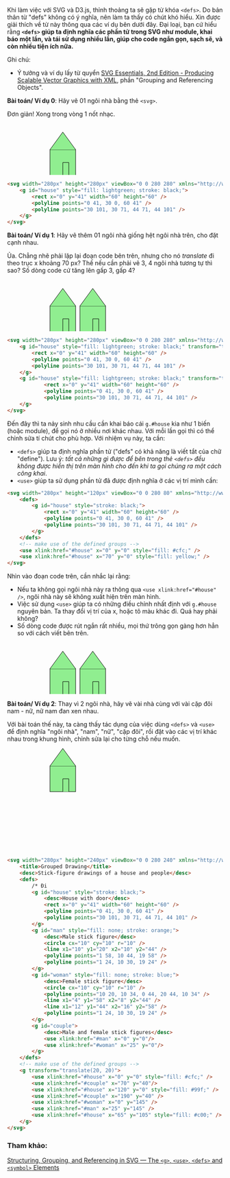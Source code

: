 Khi làm việc với SVG và D3.js, thỉnh thoảng ta sẽ gặp từ khóa `<defs>`. Do bản thân từ "defs" không có ý nghĩa, nên làm ta thấy có chút khó hiểu. Xin được giải thích về từ này thông qua các ví dụ bên dưới đây. Đại loại, bạn cứ hiểu rằng **`<defs>` giúp ta định nghĩa các phần tử trong SVG như module, khai báo một lần, và tái sử dụng nhiều lần, giúp cho code ngắn gọn, sạch sẽ, và còn nhiều tiện ích nữa.**

Ghi chú:
- Ý tưởng và ví dụ lấy từ quyển [SVG Essentials, 2nd Edition - Producing Scalable Vector Graphics with XML](http://shop.oreilly.com/product/0636920032335.do), phần "Grouping and Referencing Objects".

**Bài toán/ Ví dụ 0**: Hãy vẽ 01 ngôi nhà bằng thẻ `<svg>`.

Đơn giản! Xong trong vòng 1 nốt nhạc.

<svg width="280px" height="120px" viewBox="0 0 280 80" xmlns="http://www.w3.org/2000/svg">
    <g id="house" style="fill: lightgreen; stroke: black;" transform="translate(100, 0)">
        <rect x="0" y="41" width="60" height="60" />
        <polyline points="0 41, 30 0, 60 41" />
        <polyline points="30 101, 30 71, 44 71, 44 101" />
    </g>
</svg>

```html
<svg width="280px" height="280px" viewBox="0 0 280 280" xmlns="http://www.w3.org/2000/svg">
    <g id="house" style="fill: lightgreen; stroke: black;">
        <rect x="0" y="41" width="60" height="60" />
        <polyline points="0 41, 30 0, 60 41" />
        <polyline points="30 101, 30 71, 44 71, 44 101" />
    </g>
</svg>
```


**Bài toán/ Ví dụ 1**: Hãy vẽ thêm 01 ngôi nhà giống hệt ngôi nhà trên, cho đặt cạnh nhau. 

Ủa. Chẳng nhẽ phải lặp lại đoạn code bên trên, nhưng cho nó *translate* đi theo trục x khoảng 70 px? Thế nếu cần phải vẽ 3, 4 ngôi nhà tương tự thì sao? Số dòng code cứ tăng lên gấp 3, gấp 4? 

<svg width="280px" height="120px" viewBox="0 0 280 80" xmlns="http://www.w3.org/2000/svg">
    <g id="house" style="fill: lightgreen; stroke: black;" transform="translate(100, 0)">
        <rect x="0" y="41" width="60" height="60" />
        <polyline points="0 41, 30 0, 60 41" />
        <polyline points="30 101, 30 71, 44 71, 44 101" />
    </g>
    <g id="house" style="fill: lightgreen; stroke: black;" transform="translate(170, 0)">
            <rect x="0" y="41" width="60" height="60" />
            <polyline points="0 41, 30 0, 60 41" />
            <polyline points="30 101, 30 71, 44 71, 44 101" />
    </g>
</svg>

```html
<svg width="280px" height="280px" viewBox="0 0 280 280" xmlns="http://www.w3.org/2000/svg">
    <g id="house" style="fill: lightgreen; stroke: black;" transform="translate(100, 0)">
        <rect x="0" y="41" width="60" height="60" />
        <polyline points="0 41, 30 0, 60 41" />
        <polyline points="30 101, 30 71, 44 71, 44 101" />
    </g>
    <g id="house" style="fill: lightgreen; stroke: black;" transform="translate(170, 0)">
            <rect x="0" y="41" width="60" height="60" />
            <polyline points="0 41, 30 0, 60 41" />
            <polyline points="30 101, 30 71, 44 71, 44 101" />
    </g>
</svg>
```

Đến đây thì ta nảy sinh nhu cầu cần khai báo cái `g.#house` kia như 1 biến (hoặc module), để gọi nó ở nhiều nơi khác nhau. Với mỗi lần gọi thì có thể chỉnh sửa tí chút cho phù hợp. Với nhiệm vụ này, ta cần:
- `<defs>` giúp ta định nghĩa phần tử ("defs" có khả năng là viết tắt của chữ "define"). Lưu ý: *tất cả những gì được để bên trong thẻ `<defs>` đều không được hiển thị trên màn hình cho đến khi ta gọi chúng ra một cách công khai*.
- `<use>` giúp ta sử dụng phần tử đã được định nghĩa ở các vị trí mình cần:

```html
<svg width="280px" height="120px" viewBox="0 0 280 80" xmlns="http://www.w3.org/2000/svg">
    <defs>
        <g id="house" style="stroke: black;">
            <rect x="0" y="41" width="60" height="60" />
            <polyline points="0 41, 30 0, 60 41" />
            <polyline points="30 101, 30 71, 44 71, 44 101" />
        </g>
    </defs>
    <!-- make use of the defined groups -->
    <use xlink:href="#house" x="0" y="0" style="fill: #cfc;" />
    <use xlink:href="#house" x="70" y="0" style="fill: yellow;" />
</svg>
```
Nhìn vào đoạn code trên, cần nhắc lại rằng:
- Nếu ta không gọi ngôi nhà này ra thông qua `<use xlink:href="#house" />`, ngôi nhà này sẽ không xuất hiện trên màn hình. 
- Việc sử dụng `<use>` giúp ta có những điều chỉnh nhất định với `g.#house` nguyên bản. Ta thay đổi vị trí của x, hoặc tô màu khác đi. Quá hay phải không?
- Số dòng code được rút ngắn rất nhiều, mọi thứ trông gọn gàng hơn hẳn so với cách viết bên trên.

<svg width="280px" height="120px" viewBox="0 0 280 80" xmlns="http://www.w3.org/2000/svg">
    <defs>
        <g id="house" style="stroke: black;">
            <rect x="0" y="41" width="60" height="60" />
            <polyline points="0 41, 30 0, 60 41" />
            <polyline points="30 101, 30 71, 44 71, 44 101" />
        </g>
    </defs>
    <!-- make use of the defined groups -->
    <use xlink:href="#house" x="0" y="0" style="fill: #cfc;" />
    <use xlink:href="#house" x="70" y="0" style="fill: yellow;" />
</svg>

**Bài toán/ Ví dụ 2**: Thay vì 2 ngôi nhà, hãy vẽ vài nhà cùng với vài cặp đôi nam - nữ, nữ nam đan xen nhau.

Với bài toán thế này, ta càng thấy tác dụng của việc dùng `<defs>` và `<use>` để định nghĩa "ngôi nhà", "nam", "nữ", "cặp đôi", rồi đặt vào các vị trí khác nhau trong khung hình, chỉnh sửa lại cho từng chỗ nếu muốn. 

<svg width="280px" height="240px" viewBox="0 0 280 240" xmlns="http://www.w3.org/2000/svg">
    <title>Grouped Drawing</title>
    <desc>Stick-figure drawings of a house and people</desc>
    <defs>
        <g id="house" style="stroke: black;">
            <desc>House with door</desc>
            <rect x="0" y="41" width="60" height="60" />
            <polyline points="0 41, 30 0, 60 41" />
            <polyline points="30 101, 30 71, 44 71, 44 101" />
        </g>
        <g id="man" style="fill: none; stroke: orange;">
            <desc>Male stick figure</desc>
            <circle cx="10" cy="10" r="10" />
            <line x1="10" y1="20" x2="10" y2="44" />
            <polyline points="1 58, 10 44, 19 58" />
            <polyline points="1 24, 10 30, 19 24" />
        </g>
        <g id="woman" style="fill: none; stroke: blue;">
            <desc>Female stick figure</desc>
            <circle cx="10" cy="10" r="10" />
            <polyline points="10 20, 10 34, 0 44, 20 44, 10 34" />
            <line x1="4" y1="58" x2="8" y2="44" />
            <line x1="12" y1="44" x2="16" y2="58" />
            <polyline points="1 24, 10 30, 19 24" />
        </g>
        <g id="couple">
            <desc>Male and female stick figures</desc>
            <use xlink:href="#man" x="0" y="0"/>
            <use xlink:href="#woman" x="25" y="0"/>
        </g>
    </defs>
    <!-- make use of the defined groups -->
    <g>
        <use xlink:href="#house" x="0" y="0" style="fill: #cfc;" />
        <!-- <use xlink:href="#couple" x="10" y="40"/> -->
        <!-- <use xlink:href="#house" x="120" y="0" style="fill: #99f;" /> -->
        <!-- <use xlink:href="#couple" x="190" y="40" /> -->
        <!-- <use xlink:href="#woman" x="0" y="145" /> -->
        <!-- <use xlink:href="#man" x="25" y="145" /> -->
        <!-- <use xlink:href="#house" x="65" y="105" style="fill: #c00;" /> -->
    </g>
</svg>

```html
<svg width="280px" height="240px" viewBox="0 0 280 240" xmlns="http://www.w3.org/2000/svg">
    <title>Grouped Drawing</title>
    <desc>Stick-figure drawings of a house and people</desc>
    <defs>
        /* Đi
        <g id="house" style="stroke: black;">
            <desc>House with door</desc>
            <rect x="0" y="41" width="60" height="60" />
            <polyline points="0 41, 30 0, 60 41" />
            <polyline points="30 101, 30 71, 44 71, 44 101" />
        </g>
        <g id="man" style="fill: none; stroke: orange;">
            <desc>Male stick figure</desc>
            <circle cx="10" cy="10" r="10" />
            <line x1="10" y1="20" x2="10" y2="44" />
            <polyline points="1 58, 10 44, 19 58" />
            <polyline points="1 24, 10 30, 19 24" />
        </g>
        <g id="woman" style="fill: none; stroke: blue;">
            <desc>Female stick figure</desc>
            <circle cx="10" cy="10" r="10" />
            <polyline points="10 20, 10 34, 0 44, 20 44, 10 34" />
            <line x1="4" y1="58" x2="8" y2="44" />
            <line x1="12" y1="44" x2="16" y2="58" />
            <polyline points="1 24, 10 30, 19 24" />
        </g>
        <g id="couple">
            <desc>Male and female stick figures</desc>
            <use xlink:href="#man" x="0" y="0"/>
            <use xlink:href="#woman" x="25" y="0"/>
        </g>
    </defs>
    <!-- make use of the defined groups -->
    <g transform="translate(20, 20)">
        <use xlink:href="#house" x="0" y="0" style="fill: #cfc;" />
        <use xlink:href="#couple" x="70" y="40"/>
        <use xlink:href="#house" x="120" y="0" style="fill: #99f;" />
        <use xlink:href="#couple" x="190" y="40" />
        <use xlink:href="#woman" x="0" y="145" />
        <use xlink:href="#man" x="25" y="145" />
        <use xlink:href="#house" x="65" y="105" style="fill: #c00;" />
    </g>
</svg>
```

### Tham khảo:

[Structuring, Grouping, and Referencing in SVG — The `<g>`, `<use>`, `<defs>` and `<symbol>` Elements](https://www.sarasoueidan.com/blog/structuring-grouping-referencing-in-svg/)